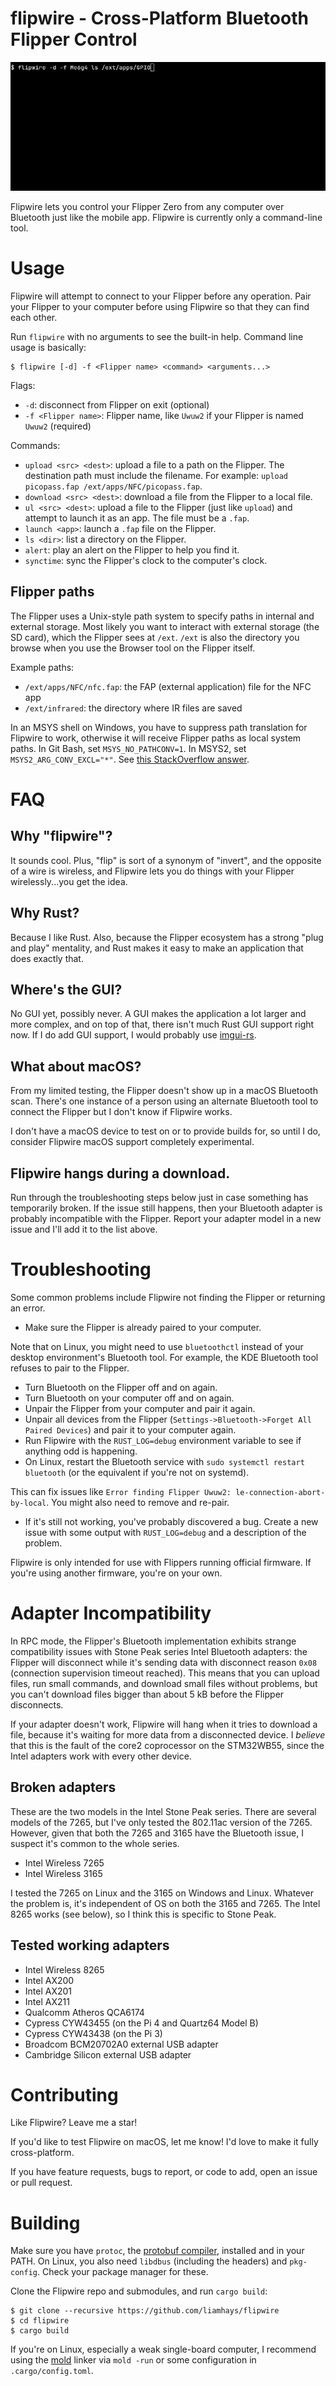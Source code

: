 # flipwire - Cross-Platform Bluetooth Flipper Control

![demo GIF of Flipwire](docs/demo.gif)

Flipwire lets you control your Flipper Zero from any computer over
Bluetooth just like the mobile app. Flipwire is currently only a
command-line tool.

# Usage
Flipwire will attempt to connect to your Flipper before any
operation. Pair your Flipper to your computer before using Flipwire so
that they can find each other.

Run `flipwire` with no arguments to see the built-in help. Command
line usage is basically:

```
$ flipwire [-d] -f <Flipper name> <command> <arguments...>
```

Flags:

- `-d`: disconnect from Flipper on exit (optional)
- `-f <Flipper name>`: Flipper name, like `Uwuw2` if your Flipper is named `Uwuw2` (required)

Commands:

- `upload <src> <dest>`: upload a file to a path on the Flipper. The
  destination path must include the filename. For example: `upload
  picopass.fap /ext/apps/NFC/picopass.fap`.
- `download <src> <dest>`: download a file from the Flipper to a local
  file.
- `ul <src> <dest>`: upload a file to the Flipper (just like `upload`)
  and attempt to launch it as an app. The file must be a `.fap`.
- `launch <app>`: launch a `.fap` file on the Flipper.
- `ls <dir>`: list a directory on the Flipper.
- `alert`: play an alert on the Flipper to help you find it.
- `synctime`: sync the Flipper's clock to the computer's clock.

## Flipper paths
The Flipper uses a Unix-style path system to specify paths in internal
and external storage. Most likely you want to interact with external
storage (the SD card), which the Flipper sees at `/ext`. `/ext` is
also the directory you browse when you use the Browser tool on the
Flipper itself.

Example paths:

- `/ext/apps/NFC/nfc.fap`: the FAP (external application) file for the NFC app
- `/ext/infrared`: the directory where IR files are saved

In an MSYS shell on Windows, you have to suppress path translation for
Flipwire to work, otherwise it will receive Flipper paths as local
system paths. In Git Bash, set `MSYS_NO_PATHCONV=1`. In MSYS2, set
`MSYS2_ARG_CONV_EXCL="*"`. See [this StackOverflow
answer](https://stackoverflow.com/a/34386471).

# FAQ
## Why "flipwire"?
It sounds cool. Plus, "flip" is sort of a synonym of "invert", and the
opposite of a wire is wireless, and Flipwire lets you do things with
your Flipper wirelessly...you get the idea.

## Why Rust?
Because I like Rust. Also, because the Flipper ecosystem has a strong
"plug and play" mentality, and Rust makes it easy to make an
application that does exactly that.

## Where's the GUI?
No GUI yet, possibly never. A GUI makes the application a lot larger
and more complex, and on top of that, there isn't much Rust GUI
support right now. If I do add GUI support, I would probably use
[imgui-rs](https://github.com/imgui-rs/imgui-rs).

## What about macOS?
From my limited testing, the Flipper doesn't show up in a macOS
Bluetooth scan. There's one instance of a person using an alternate
Bluetooth tool to connect the Flipper but I don't know if Flipwire
works.

I don't have a macOS device to test on or to provide builds for, so
until I do, consider Flipwire macOS support completely experimental.

## Flipwire hangs during a download.
Run through the troubleshooting steps below just in case something has
temporarily broken. If the issue still happens, then your Bluetooth
adapter is probably incompatible with the Flipper. Report your adapter
model in a new issue and I'll add it to the list above.

# Troubleshooting
Some common problems include Flipwire not finding the Flipper or
returning an error.

- Make sure the Flipper is already paired to your computer. 

Note that on Linux, you might need to use `bluetoothctl` instead of
your desktop environment's Bluetooth tool. For example, the KDE
Bluetooth tool refuses to pair to the Flipper.

- Turn Bluetooth on the Flipper off and on again.
- Turn Bluetooth on your computer off and on again.
- Unpair the Flipper from your computer and pair it again.
- Unpair all devices from the Flipper (`Settings->Bluetooth->Forget
  All Paired Devices`) and pair it to your computer again.
- Run Flipwire with the `RUST_LOG=debug` environment variable to see
  if anything odd is happening.
- On Linux, restart the Bluetooth service with `sudo systemctl restart
  bluetooth` (or the equivalent if you're not on systemd). 

This can fix issues like `Error finding Flipper Uwuw2:
le-connection-abort-by-local`. You might also need to remove and
re-pair.

- If it's still not working, you've probably discovered a bug. Create
  a new issue with some output with `RUST_LOG=debug` and a description
  of the problem.

Flipwire is only intended for use with Flippers running official
firmware. If you're using another firmware, you're on your own.

# Adapter Incompatibility
In RPC mode, the Flipper's Bluetooth implementation exhibits strange
compatibility issues with Stone Peak series Intel Bluetooth adapters:
the Flipper will disconnect while it's sending data with disconnect
reason `0x08` (connection supervision timeout reached). This means
that you can upload files, run small commands, and download small
files without problems, but you can't download files bigger than about
5 kB before the Flipper disconnects.

If your adapter doesn't work, Flipwire will hang when it tries to
download a file, because it's waiting for more data from a
disconnected device. I *believe* that this is the fault of the core2
coprocessor on the STM32WB55, since the Intel adapters work with every
other device.

## Broken adapters
These are the two models in the Intel Stone Peak series. There are
several models of the 7265, but I've only tested the 802.11ac version
of the 7265. However, given that both the 7265 and 3165 have the
Bluetooth issue, I suspect it's common to the whole series.

- Intel Wireless 7265
- Intel Wireless 3165

I tested the 7265 on Linux and the 3165 on Windows and Linux. Whatever
the problem is, it's independent of OS on both the 3165 and 7265. The
Intel 8265 works (see below), so I think this is specific to Stone
Peak.

## Tested working adapters
- Intel Wireless 8265
- Intel AX200
- Intel AX201
- Intel AX211
- Qualcomm Atheros QCA6174
- Cypress CYW43455 (on the Pi 4 and Quartz64 Model B)
- Cypress CYW43438 (on the Pi 3)
- Broadcom BCM20702A0 external USB adapter
- Cambridge Silicon external USB adapter

# Contributing
Like Flipwire? Leave me a star!

If you'd like to test Flipwire on macOS, let me know! I'd love to make
it fully cross-platform.

If you have feature requests, bugs to report, or code to add, open an
issue or pull request.

# Building
Make sure you have `protoc`, the [protobuf
compiler](https://github.com/protocolbuffers/protobuf#protobuf-compiler-installation),
installed and in your PATH. On Linux, you also need `libdbus`
(including the headers) and `pkg-config`. Check your package manager
for these. 

Clone the Flipwire repo and submodules, and run `cargo build`:

```
$ git clone --recursive https://github.com/liamhays/flipwire
$ cd flipwire
$ cargo build
```

If you're on Linux, especially a weak single-board computer, I
recommend using the [mold](https://github.com/rui314/mold) linker
via `mold -run` or some configuration in `.cargo/config.toml`.
